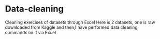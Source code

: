 # Data-cleaning
Cleaning exercises of datasets through Excel
Here is 2 datasets, one is raw downloaded from Kaggle and then,I have performed data cleaning commands on it via Excel
